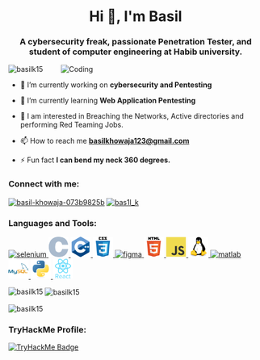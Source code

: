 <h1 align="center">Hi 👋, I'm Basil</h1>
<h3 align="center">A cybersecurity freak, passionate Penetration Tester, and student of computer engineering at Habib university.</h3>
<img align="right" alt="Coding" width="400" src="https://img.freepik.com/premium-photo/hacker-cyber-security-with-computer-hacking-attackhacker-cyber-security-with-computer-ha_912214-17424.jpg">

<p align="left"> <img src="https://komarev.com/ghpvc/?username=basilk15&label=Profile%20views&color=0e75b6&style=flat" alt="basilk15" /> </p>

- 🔭 I’m currently working on **cybersecurity and Pentesting**

- 🌱 I’m currently learning **Web Application Pentesting**

- 📝 I am interested in Breaching the Networks, Active directories and performing Red Teaming Jobs.

- 📫 How to reach me **basilkhowaja123@gmail.com**

- ⚡ Fun fact **I can bend my neck 360 degrees.**

<h3 align="left">Connect with me:</h3>
<p align="left">
<a href="https://linkedin.com/in/basil-khowaja-073b9825b" target="blank"><img align="center" src="https://raw.githubusercontent.com/rahuldkjain/github-profile-readme-generator/master/src/images/icons/Social/linked-in-alt.svg" alt="basil-khowaja-073b9825b" height="30" width="40" /></a>
<a href="https://instagram.com/bas1l_k" target="blank"><img align="center" src="https://raw.githubusercontent.com/rahuldkjain/github-profile-readme-generator/master/src/images/icons/Social/instagram.svg" alt="bas1l_k" height="30" width="40" /></a>
</p>
<h3 align="left">Languages and Tools:</h3>
<p align="left"> <a href="https://www.selenium.dev" target="_blank" rel="noreferrer"> <img src="https://raw.githubusercontent.com/detain/svg-logos/780f25886640cef088af994181646db2f6b1a3f8/svg/selenium-logo.svg" alt="selenium" width="40" height="40"/> </a> <a href="https://www.cprogramming.com/" target="_blank" rel="noreferrer"> <img src="https://raw.githubusercontent.com/devicons/devicon/master/icons/c/c-original.svg" alt="c" width="40" height="40"/> </a> <a href="https://www.w3schools.com/cpp/" target="_blank" rel="noreferrer"> <img src="https://raw.githubusercontent.com/devicons/devicon/master/icons/cplusplus/cplusplus-original.svg" alt="cplusplus" width="40" height="40"/> </a> <a href="https://www.w3schools.com/css/" target="_blank" rel="noreferrer"> <img src="https://raw.githubusercontent.com/devicons/devicon/master/icons/css3/css3-original-wordmark.svg" alt="css3" width="40" height="40"/> </a> <a href="https://www.figma.com/" target="_blank" rel="noreferrer"> <img src="https://www.vectorlogo.zone/logos/figma/figma-icon.svg" alt="figma" width="40" height="40"/> </a> <a href="https://www.w3.org/html/" target="_blank" rel="noreferrer"> <img src="https://raw.githubusercontent.com/devicons/devicon/master/icons/html5/html5-original-wordmark.svg" alt="html5" width="40" height="40"/> </a> <a href="https://developer.mozilla.org/en-US/docs/Web/JavaScript" target="_blank" rel="noreferrer"> <img src="https://raw.githubusercontent.com/devicons/devicon/master/icons/javascript/javascript-original.svg" alt="javascript" width="40" height="40"/> </a> <a href="https://www.linux.org/" target="_blank" rel="noreferrer"> <img src="https://raw.githubusercontent.com/devicons/devicon/master/icons/linux/linux-original.svg" alt="linux" width="40" height="40"/> </a> <a href="https://www.mathworks.com/" target="_blank" rel="noreferrer"> <img src="https://upload.wikimedia.org/wikipedia/commons/2/21/Matlab_Logo.png" alt="matlab" width="40" height="40"/> </a> <a href="https://www.mysql.com/" target="_blank" rel="noreferrer"> <img src="https://raw.githubusercontent.com/devicons/devicon/master/icons/mysql/mysql-original-wordmark.svg" alt="mysql" width="40" height="40"/> </a> <a href="https://www.python.org" target="_blank" rel="noreferrer"> <img src="https://raw.githubusercontent.com/devicons/devicon/master/icons/python/python-original.svg" alt="python" width="40" height="40"/> </a> <a href="https://reactjs.org/" target="_blank" rel="noreferrer"> <img src="https://raw.githubusercontent.com/devicons/devicon/master/icons/react/react-original-wordmark.svg" alt="react" width="40" height="40"/> </a> </p>
<p><img align="left" src="https://github-readme-stats.vercel.app/api/top-langs?username=basilk15&show_icons=true&locale=en&layout=compact" alt="basilk15" /></p>

<p>&nbsp;<img align="center" src="https://github-readme-stats.vercel.app/api?username=basilk15&show_icons=true&locale=en" alt="basilk15" /></p>

<p><img align="center" src="https://github-readme-streak-stats.herokuapp.com/?user=basilk15&" alt="basilk15" /></p>

<h3 align="left">TryHackMe Profile:</h3>
<p align="left">
  <a href="https://tryhackme.com/p/bas1lk15" target="_blank">
    <img src="https://tryhackme-badges.s3.amazonaws.com/bas1lk15.png" alt="TryHackMe Badge" />
  </a>
</p>
